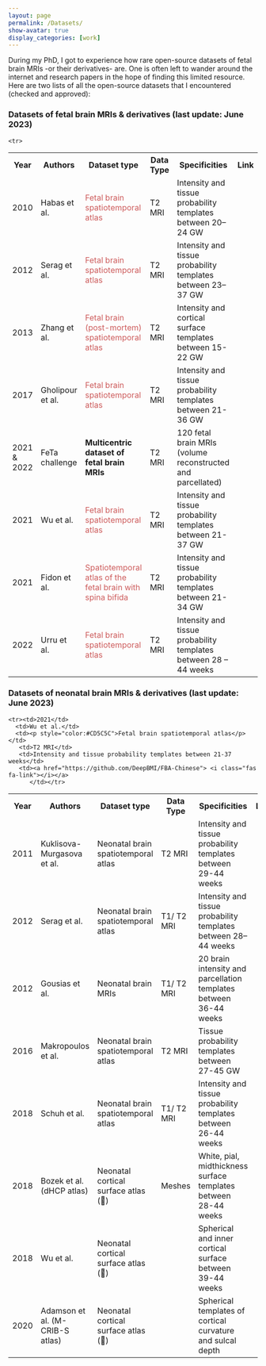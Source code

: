 ```yaml
---
layout: page
permalink: /Datasets/
show-avatar: true
display_categories: [work]
---
```


During my PhD, I got to experience how rare open-source datasets of fetal brain MRIs -or their derivatives- are. One is often left to wander around the internet and research papers in the hope of finding this limited resource. 
Here are two lists of all the open-source datasets that I encountered (checked and approved): 

### Datasets of fetal brain MRIs & derivatives (last update: June 2023) 

<table>
   
<tr> <th>Year</th>
 <th>Authors</th>
<th>Dataset type </th>
 <th>Data Type </th>
  <th><img width=100/>Specificities<img width=100/>  </th>
  <th> Link</th>
   </tr>
  
    <tr>
<td>2010</td>
      <td>Habas et al.</td>
      <td> <p style="color:#CD5C5C">Fetal brain spatiotemporal atlas</p></td>
       <td>T2 MRI</td>
       <td>Intensity and tissue probability templates between 20–24 GW</td>
       <td><a href="http://depts.washington.edu/bicg/research/fba.php"> <i class="fas fa-link"></i></a>
        </td>
      </tr>
  
   
   <tr><td>2012</td>
      <td>Serag et al.</td>
      <td><p style="color:#CD5C5C">Fetal brain spatiotemporal atlas</p></td>
       <td>T2 MRI</td>
       <td>Intensity and tissue probability templates between 23–37 GW</td>
       <td><a href="https://brain-development.org/brain-atlases/fetal-brain-atlases/fetal-brain-atlas-serag/"> <i class="fas fa-link"></i></a></td></tr>
  
   <tr><td>2013</td>
      <td>Zhang et al.</td>
      <td><p style="color:#CD5C5C">Fetal brain (post-mortem) spatiotemporal atlas</p></td>
       <td>T2 MRI</td>
       <td>Intensity and cortical surface templates between 15-22 GW</td>
       <td><a href="http://www.loni.ucla.edu/Atlases/Atlas_Detail.jsp?atlas_id=22"> <i class="fas fa-link"></i></a>
          </td></tr>
      
   <tr><td>2017</td>
      <td>Gholipour et al.</td>
      <td><p style="color:#CD5C5C">Fetal brain spatiotemporal atlas</p></td>
       <td>T2 MRI</td>
       <td>Intensity and tissue probability templates between 21-36 GW</td>
       <td><a href="http://crl.med.harvard.edu/research/fetal_brain_atlas/"> <i class="fas fa-link"></i></a>
          </td></tr>
      
   <tr><td>2021 & 2022</td>
      <td>FeTa challenge</td>
      <td><b>Multicentric dataset of fetal brain MRIs</b></td>
       <td>T2 MRI</td>
       <td>120 fetal brain MRIs (volume reconstructed and parcellated)</td>
       <td><a href="https://feta.grand-challenge.org/"> <i class="fas fa-link"></i></a>
          </td></tr>   
   
   <tr><td>2021</td>
      <td>Wu et al.</td>
      <td><p style="color:#CD5C5C">Fetal brain spatiotemporal atlas</p></td>
       <td>T2 MRI</td>
       <td>Intensity and tissue probability templates between 21-37 GW</td>
       <td><a href="https://github.com/DeepBMI/FBA-Chinese"> <i class="fas fa-link"></i></a>
          </td></tr>
   
   <tr><td>2021</td>
      <td>Fidon et al.</td>
      <td><p style="color:#CD5C5C">Spatiotemporal atlas of the fetal brain with spina bifida</p></td>
       <td>T2 MRI</td>
       <td>Intensity and tissue probability templates between 21-34 GW</td>
       <td><a href="https://github.com/LucasFidon/spina-bifida-MRI-atlas"> <i class="fas fa-link"></i></a>
          </td></tr>
   
   <tr><td>2022</td>
      <td>Urru et al.</td>
      <td><p style="color:#CD5C5C">Fetal brain spatiotemporal atlas</p></td>
       <td>T2 MRI</td>
       <td>Intensity and tissue probability  templates between 28 – 44 weeks</td>
       <td><a href="https://github.com/urrand/perinatal-pipeline"> <i class="fas fa-link"></i></a>
          </td></tr>
  
</table>

### Datasets of neonatal brain MRIs & derivatives (last update: June 2023) 

<table>
   
<tr> <th>Year</th>
 <th>Authors</th>
<th>Dataset type </th>
 <th>Data Type </th>
  <th><img width=100/>Specificities<img width=100/>  </th>
  <th> Link</th>
   </tr>
   
  <tr>
<td>2011</td>
      <td>Kuklisova-Murgasova et al.</td>
      <td>Neonatal brain spatiotemporal atlas</td>
       <td>T2 MRI</td>
       <td>Intensity and tissue probability templates between 29-44 weeks</td>
       <td><a href="https://brain-development.org/brain-atlases/neonatal-brain-atlases/neonatal-brain-atlas-murgasova/"> <i class="fas fa-link"></i></a></td>
      </tr>
   
  <tr><td>2012</td>
      <td>Serag et al.</td>
      <td>Neonatal brain spatiotemporal atlas</td>
       <td>T1/ T2 MRI</td>
       <td>Intensity and tissue probability templates between 28–44 weeks</td>
       <td><a href="https://brain-development.org/brain-atlases/neonatal-brain-atlases/neonatal-brain-atlas-serag/"> <i class="fas fa-link"></i></a></td></tr>
   
  <tr><td>2012</td>
      <td>Gousias et al.</td>
      <td>Neonatal brain MRIs</td>
       <td>T1/ T2 MRI</td>
       <td>20 brain intensity and parcellation templates between 36-44 weeks</td>
       <td><a href="http://brain-development.org/brain-atlases/neonatal-brain-atlases/neonatal-brain-atlas-gousias/"> <i class="fas fa-link"></i></a></td></tr>
 
   <tr><td>2016</td>
      <td>Makropoulos et al.</td>
      <td>Neonatal brain spatiotemporal atlas</td>
       <td>T2 MRI</td>
       <td>Tissue probability templates between 27-45 GW</td>
       <td><a href="https://brain-development.org/brain-atlases/neonatal-brain-atlases/neonatal-brain-atlas-makropoulos/"> <i class="fas fa-link"></i></a></td></tr>

   <tr><td>2018</td>
      <td>Schuh et al.</td>
      <td>Neonatal brain spatiotemporal atlas</td>
       <td>T1/ T2 MRI</td>
       <td>Intensity and tissue probability templates between 26-44 weeks</td>
       <td><a href="/"> <i class="fas fa-link"></i></a>
          </td></tr>

   <tr><td>2018</td>
      <td>Bozek et al. (dHCP atlas)</td>
      <td>Neonatal cortical surface atlas (🧠) </td>
       <td>Meshes</td>
       <td>White, pial, midthickness surface templates between 28-44 weeks</td>
       <td><a href="http://brain-development.org/
brain-atlases/cortical-surface-atlas"> <i class="fas fa-link"></i></a>
          </td></tr>

   <tr><td>2018</td>
      <td>Wu et al.</td>
      <td>Neonatal cortical surface atlas (🧠)</td>
       <td></td>
       <td>Spherical and inner cortical surface between 39-44 weeks</td>
       <td><a href="https://www.nitrc.org/projects/infantsurfatlas/"> <i class="fas fa-link"></i></a>
          </td></tr>

   <tr><td>2020</td>
      <td>Adamson et al. (M-CRIB-S atlas)</td>
      <td>Neonatal cortical surface atlas (🧠)</td>
       <td></td>
       <td>Spherical templates of cortical curvature and sulcal depth</td>
       <td><a href="https://www.github.com/
DevelopmentalImagingMCRI/MCRIBS"> <i class="fas fa-link"></i></a>
          </td></tr>
   
    <tr><td>2021</td>
      <td>Wu et al.</td>
      <td><p style="color:#CD5C5C">Fetal brain spatiotemporal atlas</p></td>
       <td>T2 MRI</td>
       <td>Intensity and tissue probability templates between 21-37 weeks</td>
       <td><a href="https://github.com/DeepBMI/FBA-Chinese"> <i class="fas fa-link"></i></a>
          </td></tr>
   
  
</table>

